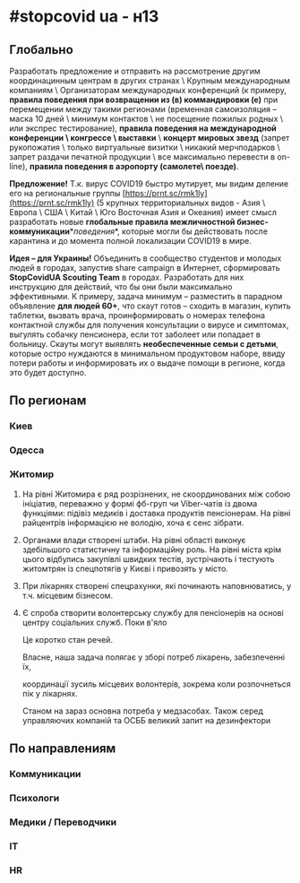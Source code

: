 # \#stopcovid ua - н13

## Глобально

Разработать предложение и отправить на рассмотрение другим координацинным центрам в других странах \ Крупным международным компаниям \ Организаторам международных конференций \(к примеру, **правила поведения при возвращении из \(в\) коммандировки \(е\)** при перемещении между такими регионами \(временная самоизоляция – маска 10 дней \ минимум контактов \ не посещение пожилых родных \ или экспрес тестирование\), **правила поведения на международной конференции \ конгрессе \ выставки** \ **концерт мировых звезд** \(запрет рукопожатия \ только виртуальные визитки \ никакий мерчподарков \ запрет раздачи печатной продукции \ все максимально перевести в on-line\), **правила поведения в аэропорту \(самолете\ поезде\)**. 

**Предложение!** Т.к. вирус COVID19 быстро мутирует, мы видим деление его на региональные группы [https://prnt.sc/rmk1ly](https://prnt.sc/rmk1ly)  \(5 крупных территориальных видов - Азия \ Европа \ США \ Китай \ Юго Восточная Азия и Океания\) имеет смысл разработать новые **глобальные правила межличностной бизнес-коммуникации**\**поведения**, которые могли бы действовать после карантина и до момента полной локализации COVID19 в мире. 

**Идея – для Украины!** Объединить в сообщество студентов и молодых людей в городах, запустив share campaign в Интернет, сформировать **StopCovidUA Scouting Team** в городах. Разработать для них инструкцию для действий, что бы они были максимально эффективными. К примеру, задача минимум – разместить в парадном объявление **для людей 60+**, что скаут готов – сходить в магазин, купить таблетки, вызвать врача, проинформировать о номерах телефона контактной службы для получения консультации о вирусе и симптомах, выгулять собачку пенсионера, если тот заболеет или попадает в больницу. Скауты могут выявлять **необеспеченные семьи с детьми**, которые остро нуждаются в минимальном продуктовом наборе, ввиду потери работы и информировать их о выдаче помощи в регионе, когда это будет доступно.

## По регионам

### Киев



### Одесса



### Житомир

1. На рівні Житомира є ряд розрізнених, не скоординованих між собою ініціатив, переважно у формі фб-груп чи Viber-чатів із двома функціями: підівіз медиків і доставка продуктів пенсіонерам. На рівні райцентрів інформацією не володію, хоча є сенс зібрати. 
2. Органами влади створені штаби. На рівні області виконує здебільшого статистичну та інформаційну роль. На рівні міста крім цього відбулись закупівлі швидких тестів, зустрічають і тестують житомтрян із спецпотягів у Києві і привозять у місто.
3. При лікарнях створені спецрахунки, які починають наповнюватись, у т.ч. місцевим бізнесом.
4. Є спроба створити волонтерську службу для пенсіонерів на основі центру соціальних служб. Поки в'яло

   Це коротко стан речей.

   Власне, наша задача полягає у зборі потреб лікарень, забезпеченні їх, 

   координації зусиль місцевих волонтерів, зокрема коли розпочнеться пік у лікарнях.

   Станом на зараз основна потреба у медзасобах. Також серед управляючих компаній та ОСББ великий запит на дезинфектори

## По направлениям

### Коммуникации

### Психологи

### Медики / Переводчики

### IT

### HR

